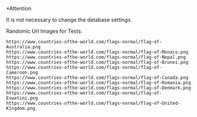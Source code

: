 *Attention

  It is not necessary to change the database settings. 
  
  Randomic Url Images for Tests:
  
	https://www.countries-ofthe-world.com/flags-normal/flag-of-Australia.png
	https://www.countries-ofthe-world.com/flags-normal/flag-of-Monaco.png
	https://www.countries-ofthe-world.com/flags-normal/flag-of-Nepal.png
	https://www.countries-ofthe-world.com/flags-normal/flag-of-Brunei.png
	https://www.countries-ofthe-world.com/flags-normal/flag-of-Cameroon.png
	https://www.countries-ofthe-world.com/flags-normal/flag-of-Canada.png
	https://www.countries-ofthe-world.com/flags-normal/flag-of-Romania.png
	https://www.countries-ofthe-world.com/flags-normal/flag-of-Denmark.png
	https://www.countries-ofthe-world.com/flags-normal/flag-of-Eswatini.png
	https://www.countries-ofthe-world.com/flags-normal/flag-of-United-Kingdom.png
